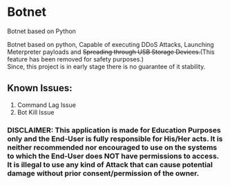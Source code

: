 # Botnet
Botnet based on Python

Botnet based on python, Capable of executing DDoS Attacks, Launching Meterpreter payloads and ~~Spreading through USB Storage Devices.~~(This feature has been removed for safety purposes.)  
Since, this project is in early stage there is no guarantee of it stability.

## Known Issues:  
1. Command Lag Issue  
2. Bot Kill Issue  

### DISCLAIMER: This application is made for Education Purposes only and the End-User is fully responsible for His/Her acts. It is neither recommended nor encouraged to use on the systems to which the End-User does NOT have permissions to access. It is illegal to use any kind of Attack that can cause potential damage without prior consent/permission of the owner.
